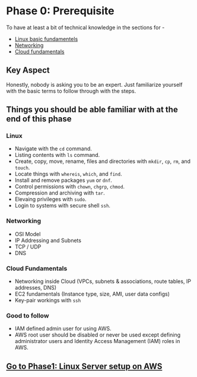 # Phase 0: Prerequisite
To have at least a bit of technical knowledge in the sections for -
- [Linux basic fundamentels](https://linuxjourney.com)
- [Networking](https://www.youtube.com/watch?v=3QhU9jd03a0)
- [Cloud fundamentals](https://www.youtube.com/watch?v=TsRBftzZsQo)

## Key Aspect
Honestly, nobody is asking you to be an expert. Just familiarize yourself with the basic terms to follow through with the steps. 

## Things you should be able familiar with at the end of this phase

### Linux
- Navigate with the `cd` command.
- Listing contents with `ls` command.
- Create, copy, move, rename, files and directories with `mkdir`, `cp`, `rm`, and `touch`.
- Locate things with `whereis`, `which`, and `find`.
- Install and remove packages `yum` or `dnf`.
- Control permissions with `chown`, `chgrp`, `chmod`.
- Compression and archiving with `tar`.
- Elevaing privileges with `sudo`.
- Login to systems with secure shell `ssh`.

### Networking
- OSI Model
- IP Addressing and Subnets
- TCP / UDP
- DNS

### Cloud Fundamentals
- Networking inside Cloud (VPCs, subnets & associations, route tables, IP addresses, DNS)
- EC2 fundamentals (Instance type, size, AMI, user data configs)
- Key-pair workings with `ssh`

### Good to follow
- IAM defined admin user for using AWS.
- AWS root user should be disabled or never be used except defining administrator users and Identity Access Management (IAM) roles in AWS.

## [Go to Phase1: Linux Server setup on AWS](phase1/README.md)
